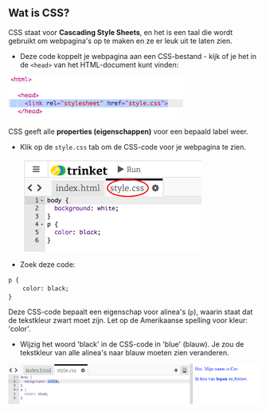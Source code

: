 ## Wat is CSS?

CSS staat voor **Cascading Style Sheets**, en het is een taal die wordt gebruikt om webpagina's op te maken en ze er leuk uit te laten zien.

+ Deze code koppelt je webpagina aan een CSS-bestand - kijk of je het in de `<head>` van het HTML-document kunt vinden:

![screenshot](images/birthday-css-link.png)

CSS geeft alle **properties (eigenschappen)** voor een bepaald label weer.

+ Klik op de `style.css` tab om de CSS-code voor je webpagina te zien.
    
    ![screenshot](images/birthday-css-tab.png)

+ Zoek deze code:

```html
p {
    color: black;
}
```

Deze CSS-code bepaalt een eigenschap voor alinea's (`p`), waarin staat dat de tekstkleur zwart moet zijn. Let op de Amerikaanse spelling voor kleur: 'color'.

+ Wijzig het woord 'black' in de CSS-code in 'blue' (blauw). Je zou de tekstkleur van alle alinea's naar blauw moeten zien veranderen.

![screenshot](images/birthday-edit-css.png)